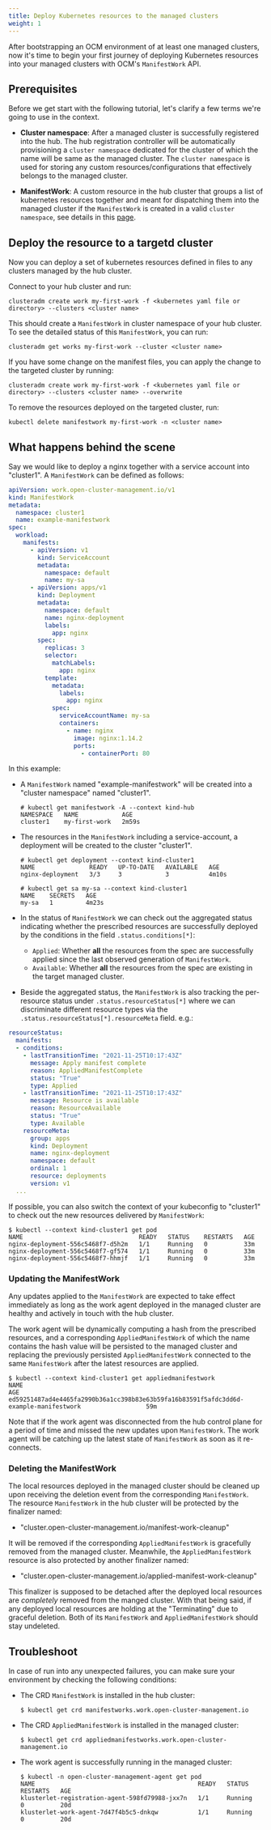 ```yaml
---
title: Deploy Kubernetes resources to the managed clusters
weight: 1
---
```


After bootstrapping an OCM environment of at least one managed clusters, now
it's time to begin your first journey of deploying Kubernetes resources into
your managed clusters with OCM's `ManifestWork` API.


## Prerequisites

Before we get start with the following tutorial, let's clarify a few terms
we're going to use in the context.

- __Cluster namespace__: After a managed cluster is successfully registered 
  into the hub. The hub registration controller will be automatically
  provisioning a `cluster namespace` dedicated for the cluster of which the 
  name will be same as the managed cluster. The `cluster namespace` is used 
  for storing any custom resources/configurations that effectively belongs 
  to the managed cluster. 
  
- __ManifestWork__: A custom resource in the hub cluster that groups a list 
  of kubernetes resources together and meant for dispatching them into the 
  managed cluster if the `ManifestWork` is created in a valid 
  `cluster namespace`, see details in this [page](https://open-cluster-management.io/concepts/manifestwork/).

## Deploy the resource to a targetd cluster

Now you can deploy a set of kubernetes resources defined in files to any clusters managed by the hub cluster.

Connect to your hub cluster and run:

```shell
clusteradm create work my-first-work -f <kubernetes yaml file or directory> --clusters <cluster name>
```

This should create a `ManifestWork` in cluster namespace of your hub cluster. To see the detailed status of this `ManifestWork`, you can run:

```shell
clusteradm get works my-first-work --cluster <cluster name>
```

If you have some change on the manifest files, you can apply the change to the targeted cluster by running:

```shell
clusteradm create work my-first-work -f <kubernetes yaml file or directory> --clusters <cluster name> --overwrite
```

To remove the resources deployed on the targeted cluster, run:

```
kubectl delete manifestwork my-first-work -n <cluster name>
```
## What happens behind the scene

Say we would like to deploy a nginx together with a service account into "cluster1". 
A `ManifestWork` can be defined as follows:

  ```yaml
  apiVersion: work.open-cluster-management.io/v1
  kind: ManifestWork
  metadata:
    namespace: cluster1
    name: example-manifestwork
  spec:
    workload:
      manifests:
        - apiVersion: v1
          kind: ServiceAccount
          metadata:
            namespace: default
            name: my-sa
        - apiVersion: apps/v1
          kind: Deployment
          metadata:
            namespace: default
            name: nginx-deployment
            labels:
              app: nginx
          spec:
            replicas: 3
            selector:
              matchLabels:
                app: nginx
            template:
              metadata:
                labels:
                  app: nginx
              spec:
                serviceAccountName: my-sa
                containers:
                  - name: nginx
                    image: nginx:1.14.2
                    ports:
                      - containerPort: 80
  ```

In this example:

- A `ManifestWork` named "example-manifestwork" will be created into a 
  "cluster namespace" named "cluster1".

  ```shell
  # kubectl get manifestwork -A --context kind-hub
  NAMESPACE   NAME            AGE
  cluster1    my-first-work   2m59s
  ```

- The resources in the `ManifestWork` including a service-account, a deployment
  will be created to the cluster "cluster1".

  ```shell
  # kubectl get deployment --context kind-cluster1
  NAME               READY   UP-TO-DATE   AVAILABLE   AGE
  nginx-deployment   3/3     3            3           4m10s

  # kubectl get sa my-sa --context kind-cluster1
  NAME    SECRETS   AGE
  my-sa   1         4m23s
  ```

- In the status of `ManifestWork` we can check out the aggregated status 
  indicating whether the prescribed resources are successfully deployed by the
  conditions in the field `.status.conditions[*]`:
  - `Applied`: Whether __all__ the resources from the spec are successfully 
    applied since the last observed generation of `ManifestWork`.
  - `Available`: Whether __all__ the resources from the spec are existing in 
    the target managed cluster.
-  Beside the aggregated status, the `ManifestWork` is also tracking the
   per-resource status under `.status.resourceStatus[*]` where we can 
   discriminate different resource types via the 
   `.status.resourceStatus[*].resourceMeta` field. e.g.:
   
  ```yaml
  resourceStatus:
    manifests:
    - conditions:
      - lastTransitionTime: "2021-11-25T10:17:43Z"
        message: Apply manifest complete
        reason: AppliedManifestComplete
        status: "True"
        type: Applied
      - lastTransitionTime: "2021-11-25T10:17:43Z"
        message: Resource is available
        reason: ResourceAvailable
        status: "True"
        type: Available
      resourceMeta:
        group: apps
        kind: Deployment
        name: nginx-deployment
        namespace: default
        ordinal: 1
        resource: deployments
        version: v1
    ...
  ```

If possible, you can also switch the context of your kubeconfig to "cluster1"
to check out the new resources delivered by `ManifestWork`: 

  ```shell
  $ kubectl --context kind-cluster1 get pod
  NAME                                READY   STATUS    RESTARTS   AGE
  nginx-deployment-556c5468f7-d5h2m   1/1     Running   0          33m
  nginx-deployment-556c5468f7-gf574   1/1     Running   0          33m
  nginx-deployment-556c5468f7-hhmjf   1/1     Running   0          33m
  ```

### Updating the ManifestWork

Any updates applied to the `ManifestWork` are expected to take effect 
immediately as long as the work agent deployed in the managed cluster 
are healthy and actively in touch with the hub cluster.

The work agent will be dynamically computing a hash
   from the prescribed resources, and a corresponding `AppliedManifestWork`
   of which the name contains the hash value will be persisted to the managed
   cluster and replacing the previously persisted `AppliedManifestWork` 
   connected to the same `ManifestWork` after the latest resources are applied.

  ```shell
  $ kubectl --context kind-cluster1 get appliedmanifestwork
  NAME                                                                                                   AGE
  ed59251487ad4e4465fa2990b36a1cc398b83e63b59fa16b83591f5afdc3dd6d-example-manifestwork                  59m
  ```

  Note that if the work agent was disconnected from the hub control plane for
  a period of time and missed the new updates upon `ManifestWork`. The work 
  agent will be catching up the latest state of `ManifestWork` as soon as it
  re-connects.
    
### Deleting the ManifestWork

The local resources deployed in the managed cluster should be cleaned up upon
receiving the deletion event from the corresponding `ManifestWork`. The resource
`ManifestWork` in the hub cluster will be protected by the finalizer named:

  - "cluster.open-cluster-management.io/manifest-work-cleanup"

It will be removed if the corresponding `AppliedManifestWork` is gracefully 
removed from the managed cluster. Meanwhile, the `AppliedManifestWork` resource
is also protected by another finalizer named:

  - "cluster.open-cluster-management.io/applied-manifest-work-cleanup"

This finalizer is supposed to be detached after the deployed local resources 
are *completely* removed from the manged cluster. With that being said, if any 
deployed local resources are holding at the "Terminating" due to graceful 
deletion. Both of its `ManifestWork` and `AppliedManifestWork` should stay
undeleted.

## Troubleshoot
In case of run into any unexpected failures,
you can make sure your environment by checking the following conditions:

- The CRD `ManifestWork` is installed in the hub cluster:
  
    ```shell
    $ kubectl get crd manifestworks.work.open-cluster-management.io 
    ```

- The CRD `AppliedManifestWork` is installed in the managed cluster:

    ```shell
    $ kubectl get crd appliedmanifestworks.work.open-cluster-management.io 
    ```

- The work agent is successfully running in the managed cluster:

    ```shell
    $ kubectl -n open-cluster-management-agent get pod
    NAME                                             READY   STATUS    RESTARTS   AGE
    klusterlet-registration-agent-598fd79988-jxx7n   1/1     Running   0          20d
    klusterlet-work-agent-7d47f4b5c5-dnkqw           1/1     Running   0          20d
    ```
